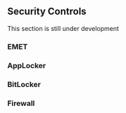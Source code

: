 ## Security Controls

<div class="alert alert-warning" role="alert">
  <span class="glyphicon glyphicon-exclamation-sign" aria-hidden="true"></span>
  This section is still under development
</div>


### EMET

### AppLocker

### BitLocker

### Firewall
